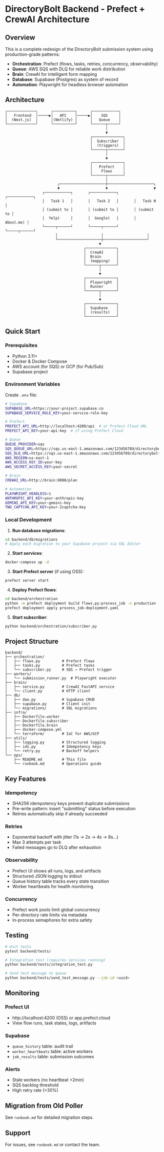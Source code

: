 # DirectoryBolt Backend - Prefect + CrewAI Architecture

## Overview

This is a complete redesign of the DirectoryBolt submission system using production-grade patterns:

- **Orchestration**: Prefect (flows, tasks, retries, concurrency, observability)
- **Queue**: AWS SQS with DLQ for reliable work distribution
- **Brain**: CrewAI for intelligent form mapping
- **Database**: Supabase (Postgres) as system of record
- **Automation**: Playwright for headless browser automation

## Architecture

```
┌─────────────┐      ┌──────────┐      ┌────────────┐
│   Frontend  │─────▶│   API    │─────▶│    SQS     │
│  (Next.js)  │      │(Netlify) │      │   Queue    │
└─────────────┘      └──────────┘      └──────┬─────┘
                                              │
                                              ▼
                                       ┌──────────────┐
                                       │  Subscriber  │
                                       │  (triggers)  │
                                       └──────┬───────┘
                                              │
                                              ▼
                                       ┌──────────────┐
                                       │   Prefect    │
                                       │    Flows     │
                                       └──────┬───────┘
                                              │
                        ┌─────────────────────┼─────────────────────┐
                        ▼                     ▼                     ▼
                 ┌────────────┐       ┌────────────┐       ┌────────────┐
                 │   Task 1   │       │   Task 2   │       │   Task N   │
                 │ (submit to │       │ (submit to │       │ (submit to │
                 │  Yelp)     │       │  Google)   │       │  About.me) │
                 └─────┬──────┘       └─────┬──────┘       └─────┬──────┘
                       │                    │                    │
                       └────────────────────┼────────────────────┘
                                           ▼
                                    ┌──────────────┐
                                    │  CrewAI      │
                                    │  Brain       │
                                    │  (mapping)   │
                                    └──────┬───────┘
                                           │
                                           ▼
                                    ┌──────────────┐
                                    │  Playwright  │
                                    │  Runner      │
                                    └──────┬───────┘
                                           │
                                           ▼
                                    ┌──────────────┐
                                    │  Supabase    │
                                    │  (results)   │
                                    └──────────────┘
```

## Quick Start

### Prerequisites

- Python 3.11+
- Docker & Docker Compose
- AWS account (for SQS) or GCP (for Pub/Sub)
- Supabase project

### Environment Variables

Create `.env` file:

```bash
# Supabase
SUPABASE_URL=https://your-project.supabase.co
SUPABASE_SERVICE_ROLE_KEY=your-service-role-key

# Prefect
PREFECT_API_URL=http://localhost:4200/api  # or Prefect Cloud URL
PREFECT_API_KEY=your-api-key  # if using Prefect Cloud

# Queue
QUEUE_PROVIDER=sqs
SQS_QUEUE_URL=https://sqs.us-east-1.amazonaws.com/123456789/directorybolt-jobs
SQS_DLQ_URL=https://sqs.us-east-1.amazonaws.com/123456789/directorybolt-dlq
AWS_REGION=us-east-1
AWS_ACCESS_KEY_ID=your-key
AWS_SECRET_ACCESS_KEY=your-secret

# Brain
CREWAI_URL=http://brain:8080/plan

# Automation
PLAYWRIGHT_HEADLESS=1
ANTHROPIC_API_KEY=your-anthropic-key
GEMINI_API_KEY=your-gemini-key
TWO_CAPTCHA_API_KEY=your-2captcha-key
```

### Local Development

1. **Run database migrations**:
```bash
cd backend/db/migrations
# Apply each migration to your Supabase project via SQL Editor
```

2. **Start services**:
```bash
docker-compose up -d
```

3. **Start Prefect server** (if using OSS):
```bash
prefect server start
```

4. **Deploy Prefect flows**:
```bash
cd backend/orchestration
python -m prefect deployment build flows.py:process_job -n production -q default
prefect deployment apply process_job-deployment.yaml
```

5. **Start subscriber**:
```bash
python backend/orchestration/subscriber.py
```

## Project Structure

```
backend/
├── orchestration/
│   ├── flows.py          # Prefect flows
│   ├── tasks.py          # Prefect tasks
│   └── subscriber.py     # SQS → Prefect trigger
├── workers/
│   └── submission_runner.py  # Playwright executor
├── brain/
│   ├── service.py        # CrewAI FastAPI service
│   └── client.py         # HTTP client
├── db/
│   ├── dao.py            # Supabase CRUD
│   ├── supabase.py       # Client init
│   └── migrations/       # SQL migrations
├── infra/
│   ├── Dockerfile.worker
│   ├── Dockerfile.subscriber
│   ├── Dockerfile.brain
│   ├── docker-compose.yml
│   └── terraform/        # IaC for AWS/GCP
├── utils/
│   ├── logging.py        # Structured logging
│   ├── ids.py            # Idempotency keys
│   └── retry.py          # Backoff helpers
└── ops/
    ├── README.md         # This file
    └── runbook.md        # Operations guide
```

## Key Features

### Idempotency
- SHA256 idempotency keys prevent duplicate submissions
- Pre-write pattern: insert "submitting" status before execution
- Retries automatically skip if already succeeded

### Retries
- Exponential backoff with jitter (1s → 2s → 4s → 8s...)
- Max 3 attempts per task
- Failed messages go to DLQ after exhaustion

### Observability
- Prefect UI shows all runs, logs, and artifacts
- Structured JSON logging to stdout
- Queue history table tracks every state transition
- Worker heartbeats for health monitoring

### Concurrency
- Prefect work pools limit global concurrency
- Per-directory rate limits via metadata
- In-process semaphores for extra safety

## Testing

```bash
# Unit tests
pytest backend/tests/

# Integration test (requires services running)
python backend/tests/integration_test.py

# Send test message to queue
python backend/tests/send_test_message.py --job-id <uuid>
```

## Monitoring

### Prefect UI
- http://localhost:4200 (OSS) or app.prefect.cloud
- View flow runs, task states, logs, artifacts

### Supabase
- `queue_history` table: audit trail
- `worker_heartbeats` table: active workers
- `job_results` table: submission outcomes

### Alerts
- Stale workers (no heartbeat >2min)
- SQS backlog threshold
- High retry rate (>30%)

## Migration from Old Poller

See `runbook.md` for detailed migration steps.

## Support

For issues, see `runbook.md` or contact the team.
